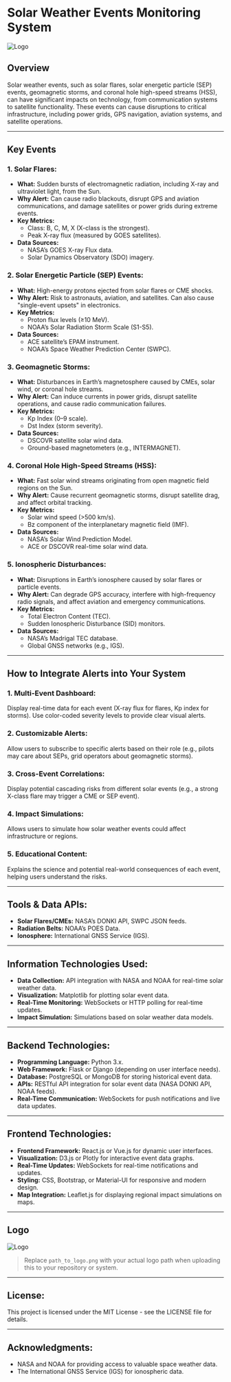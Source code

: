 # Solar Weather Events Monitoring System

![Logo](path_to_logo.png)  <!-- Replace "path_to_logo.png" with the actual path to your logo -->

## Overview

Solar weather events, such as solar flares, solar energetic particle (SEP) events, geomagnetic storms, and coronal hole high-speed streams (HSS), can have significant impacts on technology, from communication systems to satellite functionality. These events can cause disruptions to critical infrastructure, including power grids, GPS navigation, aviation systems, and satellite operations.

---

## Key Events

### 1. Solar Flares:
- **What:** Sudden bursts of electromagnetic radiation, including X-ray and ultraviolet light, from the Sun.
- **Why Alert:** Can cause radio blackouts, disrupt GPS and aviation communications, and damage satellites or power grids during extreme events.
- **Key Metrics:** 
  - Class: B, C, M, X (X-class is the strongest).
  - Peak X-ray flux (measured by GOES satellites).
- **Data Sources:**
  - NASA’s GOES X-ray Flux data.
  - Solar Dynamics Observatory (SDO) imagery.

### 2. Solar Energetic Particle (SEP) Events:
- **What:** High-energy protons ejected from solar flares or CME shocks.
- **Why Alert:** Risk to astronauts, aviation, and satellites. Can also cause "single-event upsets" in electronics.
- **Key Metrics:**
  - Proton flux levels (≥10 MeV).
  - NOAA’s Solar Radiation Storm Scale (S1-S5).
- **Data Sources:**
  - ACE satellite’s EPAM instrument.
  - NOAA’s Space Weather Prediction Center (SWPC).

### 3. Geomagnetic Storms:
- **What:** Disturbances in Earth’s magnetosphere caused by CMEs, solar wind, or coronal hole streams.
- **Why Alert:** Can induce currents in power grids, disrupt satellite operations, and cause radio communication failures.
- **Key Metrics:**
  - Kp Index (0–9 scale).
  - Dst Index (storm severity).
- **Data Sources:**
  - DSCOVR satellite solar wind data.
  - Ground-based magnetometers (e.g., INTERMAGNET).

### 4. Coronal Hole High-Speed Streams (HSS):
- **What:** Fast solar wind streams originating from open magnetic field regions on the Sun.
- **Why Alert:** Cause recurrent geomagnetic storms, disrupt satellite drag, and affect orbital tracking.
- **Key Metrics:**
  - Solar wind speed (>500 km/s).
  - Bz component of the interplanetary magnetic field (IMF).
- **Data Sources:**
  - NASA’s Solar Wind Prediction Model.
  - ACE or DSCOVR real-time solar wind data.

### 5. Ionospheric Disturbances:
- **What:** Disruptions in Earth’s ionosphere caused by solar flares or particle events.
- **Why Alert:** Can degrade GPS accuracy, interfere with high-frequency radio signals, and affect aviation and emergency communications.
- **Key Metrics:**
  - Total Electron Content (TEC).
  - Sudden Ionospheric Disturbance (SID) monitors.
- **Data Sources:**
  - NASA’s Madrigal TEC database.
  - Global GNSS networks (e.g., IGS).

---

## How to Integrate Alerts into Your System

### 1. Multi-Event Dashboard:
Display real-time data for each event (X-ray flux for flares, Kp index for storms). Use color-coded severity levels to provide clear visual alerts.

### 2. Customizable Alerts:
Allow users to subscribe to specific alerts based on their role (e.g., pilots may care about SEPs, grid operators about geomagnetic storms).

### 3. Cross-Event Correlations:
Display potential cascading risks from different solar events (e.g., a strong X-class flare may trigger a CME or SEP event).

### 4. Impact Simulations:
Allows users to simulate how solar weather events could affect infrastructure or regions.

### 5. Educational Content:
Explains the science and potential real-world consequences of each event, helping users understand the risks.

---

## Tools & Data APIs:

- **Solar Flares/CMEs:** NASA’s DONKI API, SWPC JSON feeds.
- **Radiation Belts:** NOAA’s POES Data.
- **Ionosphere:** International GNSS Service (IGS).

---

## Information Technologies Used:

- **Data Collection:** API integration with NASA and NOAA for real-time solar weather data.
- **Visualization:** Matplotlib for plotting solar event data.
- **Real-Time Monitoring:** WebSockets or HTTP polling for real-time updates.
- **Impact Simulation:** Simulations based on solar weather data models.

---

## Backend Technologies:

- **Programming Language:** Python 3.x.
- **Web Framework:** Flask or Django (depending on user interface needs).
- **Database:** PostgreSQL or MongoDB for storing historical event data.
- **APIs:** RESTful API integration for solar event data (NASA DONKI API, NOAA feeds).
- **Real-Time Communication:** WebSockets for push notifications and live data updates.

---

## Frontend Technologies:

- **Frontend Framework:** React.js or Vue.js for dynamic user interfaces.
- **Visualization:** D3.js or Plotly for interactive event data graphs.
- **Real-Time Updates:** WebSockets for real-time notifications and updates.
- **Styling:** CSS, Bootstrap, or Material-UI for responsive and modern design.
- **Map Integration:** Leaflet.js for displaying regional impact simulations on maps.

---

## Logo

![Logo](path_to_logo.png)

> Replace `path_to_logo.png` with your actual logo path when uploading this to your repository or system.

---

## License:

This project is licensed under the MIT License - see the LICENSE file for details.

---

## Acknowledgments:

- NASA and NOAA for providing access to valuable space weather data.
- The International GNSS Service (IGS) for ionospheric data.
